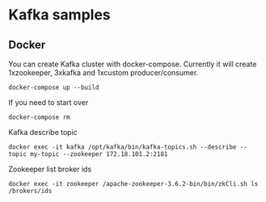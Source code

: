 # Kafka samples
## Docker

You can create Kafka cluster with docker-compose. Currently
it will create 1xzookeeper, 3xkafka and 1xcustom producer/consumer.

```
docker-compose up --build
```
If you need to start over
```
docker-compose rm
```

Kafka describe topic
```
docker exec -it kafka /opt/kafka/bin/kafka-topics.sh --describe --topic my-topic --zookeeper 172.18.101.2:2181
```

Zookeeper list broker ids
```
docker exec -it zookeeper /apache-zookeeper-3.6.2-bin/bin/zkCli.sh ls /brokers/ids
```
